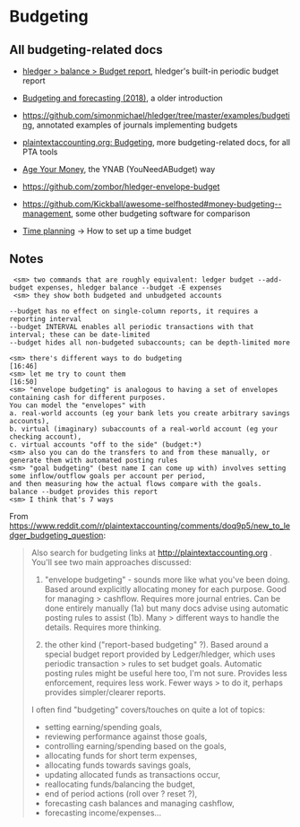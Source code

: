 # Budgeting

<!-- <div class=pagetoc>

<!-- toc -->
<!-- </div> -->

## All budgeting-related docs

- [hledger > balance > Budget report](hledger.html#budget-report), hledger's built-in periodic budget report

- [Budgeting and forecasting (2018)](budgeting-and-forecasting.html), a older introduction

- <https://github.com/simonmichael/hledger/tree/master/examples/budgeting>, annotated examples of journals implementing budgets

- [plaintextaccounting.org: Budgeting](https://github.com/plaintextaccounting/plaintextaccounting/wiki/Budgeting), more budgeting-related docs, for all PTA tools

- [Age Your Money](https://www.youneedabudget.com/guides/age-your-money), the YNAB (YouNeedABudget) way

- <https://github.com/zombor/hledger-envelope-budget>

- <https://github.com/Kickball/awesome-selfhosted#money-budgeting--management>, some other budgeting software for comparison

- [Time planning](time-planning.html#how-to-set-up-a-time-budget) -> How to set up a time budget

## Notes

```
 <sm> two commands that are roughly equivalent: ledger budget --add-budget expenses, hledger balance --budget -E expenses
 <sm> they show both budgeted and unbudgeted accounts            
```

```
--budget has no effect on single-column reports, it requires a reporting interval
--budget INTERVAL enables all periodic transactions with that interval; these can be date-limited
--budget hides all non-budgeted subaccounts; can be depth-limited more
```

```
<sm> there's different ways to do budgeting                     [16:46]
<sm> let me try to count them                                   [16:50]
<sm> "envelope budgeting" is analogous to having a set of envelopes containing cash for different purposes. 
You can model the "envelopes" with 
a. real-world accounts (eg your bank lets you create arbitrary savings accounts), 
b. virtual (imaginary) subaccounts of a real-world account (eg your checking account), 
c. virtual accounts "off to the side" (budget:*)
<sm> also you can do the transfers to and from these manually, or generate them with automated posting rules
<sm> "goal budgeting" (best name I can come up with) involves setting some inflow/outflow goals per account per period, 
and then measuring how the actual flows compare with the goals. balance --budget provides this report
<sm> I think that's 7 ways
```

From <https://www.reddit.com/r/plaintextaccounting/comments/doq9p5/new_to_ledger_budgeting_question>:

> Also search for budgeting links at http://plaintextaccounting.org . You'll see two main approaches discussed:
> 
> 1. "envelope budgeting" - sounds more like what you've been doing. Based around explicitly allocating money for each purpose. Good for managing > cashflow. Requires more journal entries. Can be done entirely manually (1a) but many docs advise using automatic posting rules to assist (1b). Many > different ways to handle the details. Requires more thinking.
> 
> 2. the other kind ("report-based budgeting" ?). Based around a special budget report provided by Ledger/hledger, which uses periodic transaction > rules to set budget goals. Automatic posting rules might be useful here too, I'm not sure. Provides less enforcement, requires less work. Fewer ways > to do it, perhaps provides simpler/clearer reports.
> 
> I often find "budgeting" covers/touches on quite a lot of topics: 
> - setting earning/spending goals, 
> - reviewing performance against those goals, 
> - controlling earning/spending based on the goals, 
> - allocating funds for short term expenses, 
> - allocating funds towards savings goals, 
> - updating allocated funds as transactions occur, 
> - reallocating funds/balancing the budget, 
> - end of period actions (roll over ? reset ?), 
> - forecasting cash balances and managing cashflow, 
> - forecasting income/expenses... 


